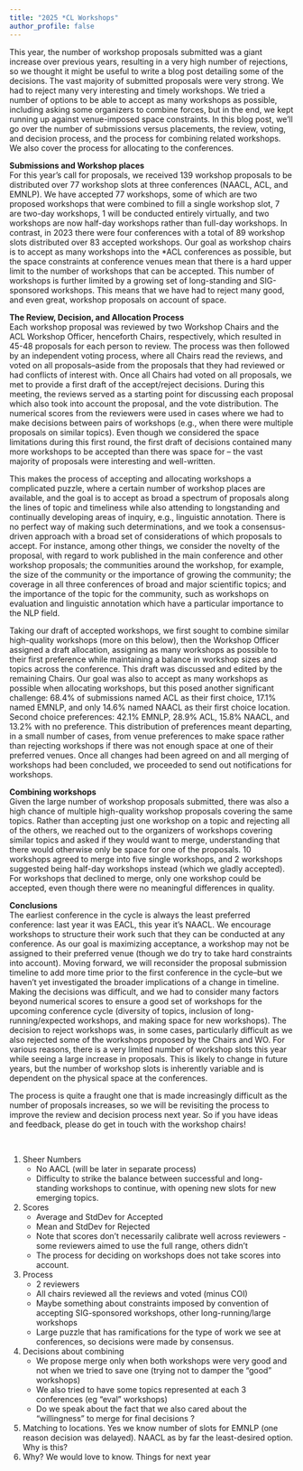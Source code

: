 ```yaml
---
title: "2025 *CL Workshops"
author_profile: false
---
```


This year, the number of workshop proposals submitted was a giant increase over previous years, resulting in a very high number of rejections, so we thought it might be useful to write a blog post detailing some of the decisions. The vast majority of submitted proposals were very strong. We had to reject many very interesting and timely workshops.  We tried a number of options to be able to accept as many workshops as possible, including asking some organizers to combine forces, but in the end, we kept running up against venue-imposed space constraints. In this blog post, we’ll go over the number of submissions versus placements, the review, voting, and decision process, and the process for combining related workshops. We also cover the process for allocating to the conferences.

**Submissions and Workshop places** <br>
For this year’s call for proposals, we received 139 workshop proposals to be distributed over 77 workshop slots at three conferences (NAACL, ACL, and EMNLP). We have accepted 77 workshops, some of which are two proposed workshops that were combined to fill a single workshop slot, 7 are two-day workshops, 1 will be conducted entirely virtually, and two workshops are now half-day workshops rather than full-day workshops. In contrast, in 2023 there were four conferences with a total of 89 workshop slots distributed over 83 accepted workshops. Our goal as workshop chairs is to accept as many workshops into the *ACL conferences as possible, but the space constraints at conference venues mean that there is a hard upper limit to the number of workshops that can be accepted. This number of workshops is further limited by a growing set of long-standing and SIG-sponsored workshops. This means that we have had to reject many good, and even great, workshop proposals on account of space. 

**The Review, Decision, and Allocation Process** <br>
Each workshop proposal was reviewed by two Workshop Chairs and the ACL Workshop Officer, henceforth Chairs, respectively, which resulted in 45-48 proposals for each person to review. The process was then followed by an independent voting process, where all Chairs read the reviews, and voted on all proposals–aside from the proposals that they had reviewed or had conflicts of interest with. Once all Chairs had voted on all proposals, we met to provide a first draft of the accept/reject decisions. During this meeting, the reviews served as a starting point for discussing each proposal which also took into account the proposal, and the vote distribution. The numerical scores from the reviewers were used in cases where we had to make decisions between pairs of workshops (e.g., when there were multiple proposals on similar topics). Even though we considered the space limitations during this first round, the first draft of decisions contained many more workshops to be accepted than there was space for – the vast majority of proposals were interesting and well-written. 

This makes the process of accepting and allocating workshops a complicated puzzle, where a certain number of workshop places are available, and the goal is to accept as broad a spectrum of proposals along the lines of topic and timeliness while also attending to longstanding and continually developing areas of inquiry, e.g., linguistic annotation. There is no perfect way of making such determinations, and we took a consensus-driven approach with a broad set of considerations of which proposals to accept. For instance, among other things, we consider the novelty of the proposal, with regard to work published in the main conference and other workshop proposals; the communities around the workshop, for example, the size of the community or the importance of growing the community; the coverage in all three conferences of broad and major scientific topics; and the importance of the topic for the community, such as workshops on evaluation and linguistic annotation which have a particular importance to the NLP field. 

Taking our draft of accepted workshops, we first sought to combine similar high-quality workshops (more on this below), then the Workshop Officer assigned a draft allocation, assigning as many workshops as possible to their first preference while maintaining a balance in workshop sizes and topics across the conference. This draft was discussed and edited by the remaining Chairs. Our goal was also to accept as many workshops as possible when allocating workshops, but this posed another significant challenge: 68.4% of submissions named ACL as their first choice, 17.1% named EMNLP, and only 14.6% named NAACL as their first choice location. Second choice preferences: 42.1% EMNLP, 28.9% ACL, 15.8% NAACL, and 13.2% with no preference. This distribution of preferences meant departing, in a small number of cases, from venue preferences to make space rather than rejecting workshops if there was not enough space at one of their preferred venues. Once all changes had been agreed on and all merging of workshops had been concluded, we proceeded to send out notifications for workshops.

**Combining workshops** <br>
Given the large number of workshop proposals submitted, there was also a high chance of multiple high-quality workshop proposals covering the same topics. Rather than accepting just one workshop on a topic and rejecting all of the others, we reached out to the organizers of workshops covering similar topics and asked if they would want to merge, understanding that there would otherwise only be space for one of the proposals. 10 workshops agreed to merge into five single workshops, and 2 workshops suggested being half-day workshops instead (which we gladly accepted). For workshops that declined to merge, only one workshop could be accepted, even though there were no meaningful differences in quality.  

**Conclusions** <br>
The earliest conference in the cycle is always the least preferred conference: last year it was EACL, this year it’s NAACL. We encourage workshops to structure their work such that they can be conducted at any conference. As our goal is maximizing acceptance, a workshop may not be assigned to their preferred venue (though we do try to take hard constraints into account). Moving forward, we will reconsider the proposal submission timeline to add more time prior to the first conference in the cycle–but we haven’t yet investigated the broader implications of a change in timeline. Making the decisions was difficult, and we had to consider many factors beyond numerical scores to ensure a good set of workshops for the upcoming conference cycle (diversity of topics, inclusion of long-running/expected workshops, and making space for new workshops). The decision to reject workshops was, in some cases, particularly difficult as we also rejected some of the workshops proposed by the Chairs and WO. For various reasons, there is a very limited number of workshop slots this year while seeing a large increase in proposals. This is likely to change in future years, but the number of workshop slots is inherently variable and is dependent on the physical space at the conferences. 

The process is quite a fraught one that is made increasingly difficult as the number of proposals increases, so we will be revisiting the process to improve the review and decision process next year. So if you have ideas and feedback, please do get in touch with the workshop chairs! 

<br>

1. Sheer Numbers
   - No AACL (will be later in separate process)
   - Difficulty to strike the balance between successful and long-standing workshops to continue, with opening new slots for new emerging topics. 
2. Scores
   - Average and StdDev for Accepted
   - Mean and StdDev for Rejected
   - Note that scores don’t necessarily calibrate well across reviewers - some reviewers aimed to use the full range, others didn’t
   - The process for deciding on workshops does not take scores into account.
3. Process
   - 2 reviewers
   - All chairs reviewed all the reviews and voted (minus COI)
   - Maybe something about constraints imposed by convention of accepting SIG-sponsored workshops, other long-running/large workshops
   - Large puzzle that has ramifications for the type of work we see at conferences, so decisions were made by consensus.
4. Decisions about combining
   - We propose merge only when both workshops were very good and not when we tried to save one (trying not to damper the “good” workshops)
   - We also tried to have some topics represented at each 3 conferences (eg “eval” workshops)
   - Do we speak about the fact that we also cared about the “willingness” to merge for final decisions ?
5. Matching to locations. Yes we know number of slots for EMNLP (one reason decision was delayed). NAACL as by far the least-desired option. Why is this?
6. Why? We would love to know. Things for next year

